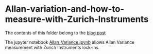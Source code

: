 # Allan-variation-and-how-to-measure-with-Zurich-Instruments
The contents of this folder belong to the [blog post](https://www.zhinst.com/europe/en/blogs/How-to-Measure-Allan-Variance-with-Zurich-Instruments-Lock-in-Amplifier)

The jupyter notebook [Allan_Variance.ipynb](https://github.dev/zhinst/blogs/blob/2137aaad23406c9aa0b250482a4d8686b7c1c1e5/Allan%20variation%20and%20how%20to%20measure%20with%20Zurich%20Instruments/Allan_Variance.ipynb) allows Allan Variance measurement with Zurich Instruments lock-ins.
